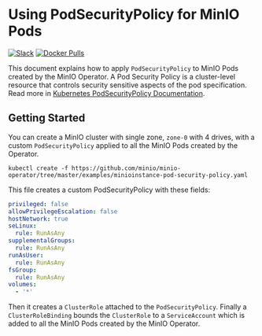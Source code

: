 # Using PodSecurityPolicy for MinIO Pods

[![Slack](https://slack.min.io/slack?type=svg)](https://slack.min.io)
[![Docker Pulls](https://img.shields.io/docker/pulls/minio/k8s-operator.svg?maxAge=604800)](https://hub.docker.com/r/minio/k8s-operator)

This document explains how to apply `PodSecurityPolicy` to MinIO Pods created by the MinIO Operator. A Pod Security Policy is a cluster-level resource that controls security sensitive aspects of the pod specification. Read more in [Kubernetes PodSecurityPolicy Documentation](https://kubernetes.io/docs/concepts/policy/pod-security-policy/).

## Getting Started

You can create a MinIO cluster with single zone, `zone-0` with 4 drives, with a custom `PodSecurityPolicy` applied to all the MinIO Pods created by the Operator.

```
kubectl create -f https://github.com/minio/minio-operator/tree/master/examples/minioinstance-pod-security-policy.yaml
```

This file creates a custom PodSecurityPolicy with these fields:

```yaml
privileged: false
allowPrivilegeEscalation: false
hostNetwork: true
seLinux:
  rule: RunAsAny
supplementalGroups:
  rule: RunAsAny
runAsUser:
  rule: RunAsAny
fsGroup:
  rule: RunAsAny
volumes:
  - '*'
```

Then it creates a `ClusterRole` attached to the `PodSecurityPolicy`. Finally a `ClusterRoleBinding` bounds the `ClusterRole` to a `ServiceAccount` which is added to all the MinIO Pods created by the MinIO Operator.
